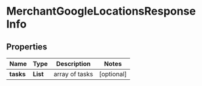 # MerchantGoogleLocationsResponseInfo


## Properties

| Name | Type | Description | Notes |
|------------ | ------------- | ------------- | -------------|
**tasks** | **List<MerchantGoogleLocationsTaskInfo>** | array of tasks |[optional]|